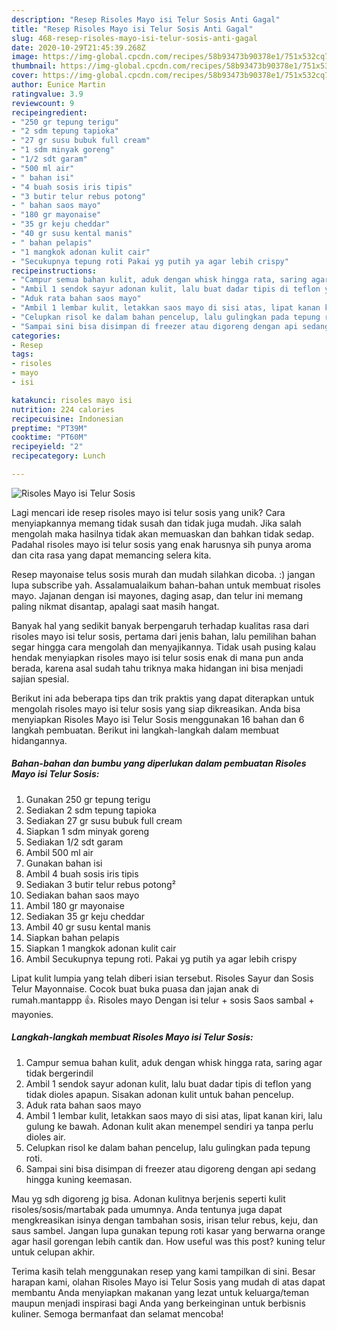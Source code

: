 ```yaml
---
description: "Resep Risoles Mayo isi Telur Sosis Anti Gagal"
title: "Resep Risoles Mayo isi Telur Sosis Anti Gagal"
slug: 468-resep-risoles-mayo-isi-telur-sosis-anti-gagal
date: 2020-10-29T21:45:39.268Z
image: https://img-global.cpcdn.com/recipes/58b93473b90378e1/751x532cq70/risoles-mayo-isi-telur-sosis-foto-resep-utama.jpg
thumbnail: https://img-global.cpcdn.com/recipes/58b93473b90378e1/751x532cq70/risoles-mayo-isi-telur-sosis-foto-resep-utama.jpg
cover: https://img-global.cpcdn.com/recipes/58b93473b90378e1/751x532cq70/risoles-mayo-isi-telur-sosis-foto-resep-utama.jpg
author: Eunice Martin
ratingvalue: 3.9
reviewcount: 9
recipeingredient:
- "250 gr tepung terigu"
- "2 sdm tepung tapioka"
- "27 gr susu bubuk full cream"
- "1 sdm minyak goreng"
- "1/2 sdt garam"
- "500 ml air"
- " bahan isi"
- "4 buah sosis iris tipis"
- "3 butir telur rebus potong"
- " bahan saos mayo"
- "180 gr mayonaise"
- "35 gr keju cheddar"
- "40 gr susu kental manis"
- " bahan pelapis"
- "1 mangkok adonan kulit cair"
- "Secukupnya tepung roti Pakai yg putih ya agar lebih crispy"
recipeinstructions:
- "Campur semua bahan kulit, aduk dengan whisk hingga rata, saring agar tidak bergerindil"
- "Ambil 1 sendok sayur adonan kulit, lalu buat dadar tipis di teflon yang tidak dioles apapun. Sisakan adonan kulit untuk bahan pencelup."
- "Aduk rata bahan saos mayo"
- "Ambil 1 lembar kulit, letakkan saos mayo di sisi atas, lipat kanan kiri, lalu gulung ke bawah. Adonan kulit akan menempel sendiri ya tanpa perlu dioles air."
- "Celupkan risol ke dalam bahan pencelup, lalu gulingkan pada tepung roti."
- "Sampai sini bisa disimpan di freezer atau digoreng dengan api sedang hingga kuning keemasan."
categories:
- Resep
tags:
- risoles
- mayo
- isi

katakunci: risoles mayo isi 
nutrition: 224 calories
recipecuisine: Indonesian
preptime: "PT39M"
cooktime: "PT60M"
recipeyield: "2"
recipecategory: Lunch

---
```



![Risoles Mayo isi Telur Sosis](https://img-global.cpcdn.com/recipes/58b93473b90378e1/751x532cq70/risoles-mayo-isi-telur-sosis-foto-resep-utama.jpg)

Lagi mencari ide resep risoles mayo isi telur sosis yang unik? Cara menyiapkannya memang tidak susah dan tidak juga mudah. Jika salah mengolah maka hasilnya tidak akan memuaskan dan bahkan tidak sedap. Padahal risoles mayo isi telur sosis yang enak harusnya sih punya aroma dan cita rasa yang dapat memancing selera kita.

Resep mayonaise telus sosis murah dan mudah silahkan dicoba. :) jangan lupa subscribe yah. Assalamualaikum bahan-bahan untuk membuat risoles mayo. Jajanan dengan isi mayones, daging asap, dan telur ini memang paling nikmat disantap, apalagi saat masih hangat.

Banyak hal yang sedikit banyak berpengaruh terhadap kualitas rasa dari risoles mayo isi telur sosis, pertama dari jenis bahan, lalu pemilihan bahan segar hingga cara mengolah dan menyajikannya. Tidak usah pusing kalau hendak menyiapkan risoles mayo isi telur sosis enak di mana pun anda berada, karena asal sudah tahu triknya maka hidangan ini bisa menjadi sajian spesial.


Berikut ini ada beberapa tips dan trik praktis yang dapat diterapkan untuk mengolah risoles mayo isi telur sosis yang siap dikreasikan. Anda bisa menyiapkan Risoles Mayo isi Telur Sosis menggunakan 16 bahan dan 6 langkah pembuatan. Berikut ini langkah-langkah dalam membuat hidangannya.

<!--inarticleads1-->

##### Bahan-bahan dan bumbu yang diperlukan dalam pembuatan Risoles Mayo isi Telur Sosis:

1. Gunakan 250 gr tepung terigu
1. Sediakan 2 sdm tepung tapioka
1. Sediakan 27 gr susu bubuk full cream
1. Siapkan 1 sdm minyak goreng
1. Sediakan 1/2 sdt garam
1. Ambil 500 ml air
1. Gunakan  bahan isi
1. Ambil 4 buah sosis iris tipis
1. Sediakan 3 butir telur rebus potong²
1. Sediakan  bahan saos mayo
1. Ambil 180 gr mayonaise
1. Sediakan 35 gr keju cheddar
1. Ambil 40 gr susu kental manis
1. Siapkan  bahan pelapis
1. Siapkan 1 mangkok adonan kulit cair
1. Ambil Secukupnya tepung roti. Pakai yg putih ya agar lebih crispy


Lipat kulit lumpia yang telah diberi isian tersebut. Risoles Sayur dan Sosis Telur Mayonnaise. Cocok buat buka puasa dan jajan anak di rumah.mantappp 👍. Risoles mayo Dengan isi telur + sosis Saos sambal + mayonies. 

<!--inarticleads2-->

##### Langkah-langkah membuat Risoles Mayo isi Telur Sosis:

1. Campur semua bahan kulit, aduk dengan whisk hingga rata, saring agar tidak bergerindil
1. Ambil 1 sendok sayur adonan kulit, lalu buat dadar tipis di teflon yang tidak dioles apapun. Sisakan adonan kulit untuk bahan pencelup.
1. Aduk rata bahan saos mayo
1. Ambil 1 lembar kulit, letakkan saos mayo di sisi atas, lipat kanan kiri, lalu gulung ke bawah. Adonan kulit akan menempel sendiri ya tanpa perlu dioles air.
1. Celupkan risol ke dalam bahan pencelup, lalu gulingkan pada tepung roti.
1. Sampai sini bisa disimpan di freezer atau digoreng dengan api sedang hingga kuning keemasan.


Mau yg sdh digoreng jg bisa. Adonan kulitnya berjenis seperti kulit risoles/sosis/martabak pada umumnya. Anda tentunya juga dapat mengkreasikan isinya dengan tambahan sosis, irisan telur rebus, keju, dan saus sambel. Jangan lupa gunakan tepung roti kasar yang berwarna orange agar hasil gorengan lebih cantik dan. How useful was this post? kuning telur untuk celupan akhir. 

Terima kasih telah menggunakan resep yang kami tampilkan di sini. Besar harapan kami, olahan Risoles Mayo isi Telur Sosis yang mudah di atas dapat membantu Anda menyiapkan makanan yang lezat untuk keluarga/teman maupun menjadi inspirasi bagi Anda yang berkeinginan untuk berbisnis kuliner. Semoga bermanfaat dan selamat mencoba!
